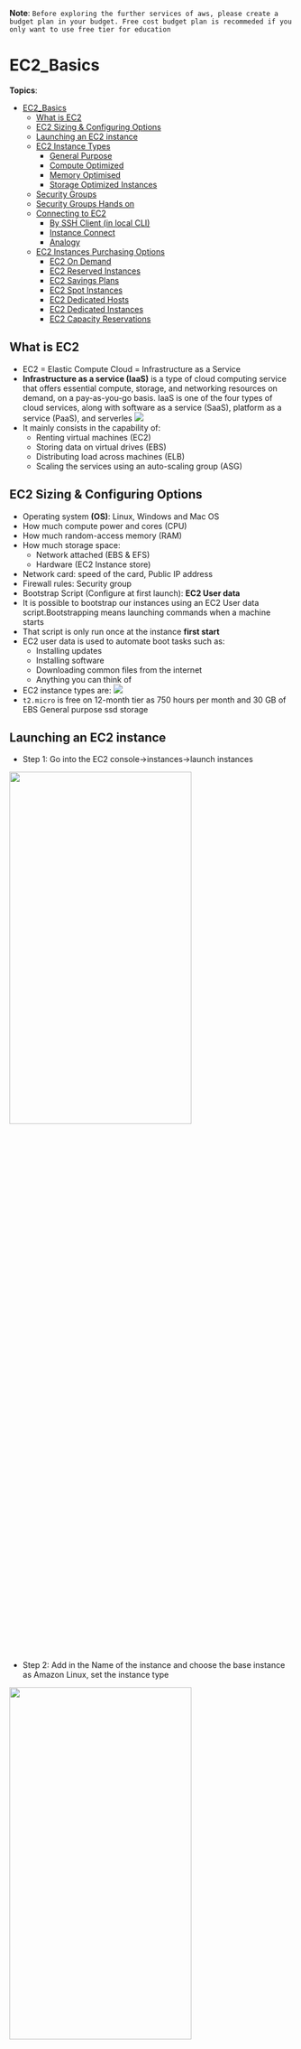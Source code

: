 **Note**: `Before exploring the further services of aws, please create a budget plan in your budget. Free cost budget plan is recommeded if you only want to use free tier for education`

# EC2_Basics
**Topics**:
- [EC2\_Basics](#ec2_basics)
  - [What is EC2](#what-is-ec2)
  - [EC2 Sizing \& Configuring Options](#ec2-sizing--configuring-options)
  - [Launching an EC2 instance](#launching-an-ec2-instance)
  - [EC2 Instance Types](#ec2-instance-types)
    - [General Purpose](#general-purpose)
    - [Compute Optimized](#compute-optimized)
    - [Memory Optimised](#memory-optimised)
    - [Storage Optimized Instances](#storage-optimized-instances)
  - [Security Groups](#security-groups)
  - [Security Groups Hands on](#security-groups-hands-on)
  - [Connecting to EC2](#connecting-to-ec2)
    - [By SSH Client (in local CLI)](#by-ssh-client-in-local-cli)
    - [Instance Connect](#instance-connect)
    - [Analogy](#analogy)
  - [EC2 Instances Purchasing Options](#ec2-instances-purchasing-options)
    - [EC2 On Demand](#ec2-on-demand)
    - [EC2 Reserved Instances](#ec2-reserved-instances)
    - [EC2 Savings Plans](#ec2-savings-plans)
    - [EC2 Spot Instances](#ec2-spot-instances)
    - [EC2 Dedicated Hosts](#ec2-dedicated-hosts)
    - [EC2 Dedicated Instances](#ec2-dedicated-instances)
    - [EC2 Capacity Reservations](#ec2-capacity-reservations)

## What is EC2
- EC2 = Elastic Compute Cloud = Infrastructure as a Service
- **Infrastructure as a service (IaaS)** is a type of cloud computing service that offers essential compute, storage, and networking resources on demand, on a pay-as-you-go basis. IaaS is one of the four types of cloud services, along with software as a service (SaaS), platform as a service (PaaS), and serverles
![](Assets/2023-02-11-15-55-40.png)
- It mainly consists in the capability of:
    - Renting virtual machines (EC2)
    - Storing data on virtual drives (EBS)
    - Distributing load across machines (ELB)
    - Scaling the services using an auto-scaling group (ASG)
  
## EC2 Sizing & Configuring Options
- Operating system **(OS)**: Linux, Windows and Mac OS
- How much compute power and cores (CPU)
- How much random-access memory (RAM)
- How much storage space:
  - Network attached (EBS & EFS)
  - Hardware (EC2 Instance store)
- Network card: speed of the card, Public IP address
- Firewall rules: Security group
- Bootstrap Script (Configure at first launch): **EC2 User data**
- It is possible to bootstrap our instances using an EC2 User data script.Bootstrapping means launching commands when a machine starts
- That script is only run once at the instance **first start**
- EC2 user data is used to automate boot tasks such as:
    - Installing updates
    - Installing software
    - Downloading common files from the internet
    - Anything you can think of
- EC2 instance types are:
      ![](Assets/2023-02-11-16-52-40.png)
- `t2.micro` is free on 12-month tier as 750 hours per month and 30 GB of EBS General purpose ssd storage

## Launching an EC2 instance

* Step 1: Go into the EC2 console->instances->launch instances
<img src="https://github.com/abhinav-dholi/AWS-Dev-Associate-Preparation/blob/main/Stephane%20Maarek%20Course/Pictures/ec2_1.png"  width="80%" height="40%">

* Step 2: Add in the Name of the instance and choose the base instance as Amazon Linux, set the instance type
<img src="https://github.com/abhinav-dholi/AWS-Dev-Associate-Preparation/blob/main/Stephane%20Maarek%20Course/Pictures/ec2_2.png"  width="80%" height="40%">

* Step 3: Create a new key pair
<img src="https://github.com/abhinav-dholi/AWS-Dev-Associate-Preparation/blob/main/Stephane%20Maarek%20Course/Pictures/ec2_3.png"  width="80%" height="40%">

* Step 4: Set up network settings
<img src="https://github.com/abhinav-dholi/AWS-Dev-Associate-Preparation/blob/main/Stephane%20Maarek%20Course/Pictures/ec2_4.png"  width="80%" height="40%">

* Step 5: Set up storage settings
<img src="https://github.com/abhinav-dholi/AWS-Dev-Associate-Preparation/blob/main/Stephane%20Maarek%20Course/Pictures/ec2_5.png"  width="80%" height="40%">

* Step 6: Go to the advance settings and add the code to the User data - optional (This runs only the first time we launch the instance)
<img src="https://github.com/abhinav-dholi/AWS-Dev-Associate-Preparation/blob/main/Stephane%20Maarek%20Course/Pictures/ec2_6.png"  width="80%" height="40%">

* Step 7: Launch the instance
<img src="https://github.com/abhinav-dholi/AWS-Dev-Associate-Preparation/blob/main/Stephane%20Maarek%20Course/Pictures/ec2_7.png"  width="80%" height="40%">

* Step 8: View instances
<img src="https://github.com/abhinav-dholi/AWS-Dev-Associate-Preparation/blob/main/Stephane%20Maarek%20Course/Pictures/ec2_8.png"  width="80%" height="40%">

* Step 9: Open the public ipv4 address
<img src="https://github.com/abhinav-dholi/AWS-Dev-Associate-Preparation/blob/main/Stephane%20Maarek%20Course/Pictures/ec2_9.png"  width="80%" height="40%">
<img src="https://github.com/abhinav-dholi/AWS-Dev-Associate-Preparation/blob/main/Stephane%20Maarek%20Course/Pictures/ec2_10.png"  width="80%" height="40%">

Note: `After everytime you restart an instance, the public ip will change but private ip will not`

* The Hostaname of our ec2 instance virtual server/machine will be the `private IP DNS Name` 

## EC2 Instance Types 

- AWS has the following naming convention:
`m5.2xlarge`
- m: instance class
-  5: generation (AWS improves them over time)
- 2xlarge: size within the instance class

### General Purpose

* Great for diversity of workloads such as web servers or code repositories 
* Balance between:
  * Compute
  * Memory
  * Storage
* In the course we are using the **t2.micro** which is a general purpose ec2 instance 
  
### Compute Optimized

* Great for compute-intensive tasks that require high performance processors:
  * Batch processing 
  * Media Transcoding 
  * High performance web servers
  * High performance conputing (HPC)
  * Scientific modelling & machine learning
  * Dedicated gaming servers

### Memory Optimised

* Fast performance for workloads that process large data sets in memory
* Use cases:
  * High performance, relational/non-relational databases
  * Distributed web scale cache stores
  * In-memory databases optimised for BI(Business Intelligence)
  * Applications performing real-time processing of bug unstructured data

### Storage Optimized Instances

* Great for storage-intensive tasks that require high, sequential read and write access to data sets on local storage
* Use cases:
  * High frequency online transaction (OLTP) systems
  * Relational and NoSQL databases 
  * Cache for in-memory databases (for example: Redis)
  * Data warehousing applications
  * Distributed file systems

## Security Groups 

* Security groups are fundamental of network security in AWS
* They control how traffic is allowed into or out of our EC2 instances
<img src="https://github.com/abhinav-dholi/AWS-Dev-Associate-Preparation/blob/main/Stephane%20Maarek%20Course/Pictures/secgrp_1.png"  width="80%" height="40%">

* Security groups are acting as a **"Firewall"** on EC2 instances.
* They regulate:
  * Access to ports 
  * Authorise IP ranges - IPV4 & IPV6
  * Control of inbound network (from other side to instance)
  * Control of outbound network (from the instance to other)
* Security groups only contain **allow** rules
* The source can be an IP address, CIDR block, **another security group**, or a combination of these.
  * When you attach a security group as the source of a security group rule, it means that any resources associated with that source security group will be allowed to access the resources associated with the target security group as per the rules specified.
  * For example, if you have a web server running on an EC2 instance that is associated with a security group called "web-server-sg," you can create a security group rule allowing traffic from another security group called "database-sg" as the source. 
  * This means that only instances associated with "database-sg" will be allowed to access the web server resources associated with "web-server-sg" based on the rules you specify.

<img src="https://github.com/abhinav-dholi/AWS-Dev-Associate-Preparation/blob/main/Stephane%20Maarek%20Course/Pictures/secgrp_2.png"  width="80%" height="40%">

* Can be attached to multiple instances 
* Locked down to a region/VPC combination
* Does live "outside" the EC2 - if traffic is blocked the EC2 instance won't see it
* It's good to maintain one separate security group for SSH access
* **If your application is not accessible (time out), then its a security group issue**
* **If your application gives a "connection refused" error, then it's an application error or it's not launched**
* All inbound traffic is blocked by default
* All outbound traffic is authorised by default
*  Referencing other security groups 
<img src="https://github.com/abhinav-dholi/AWS-Dev-Associate-Preparation/blob/main/Stephane%20Maarek%20Course/Pictures/secgrp_3.png"  width="80%" height="40%">

* Important ports to know 
* 22 = SSH (Secure Shell) - log into Linux instance
   * **Secure Shell (SSH)** is a cryptographic network protocol used to secure network connections between computers over an unsecured network. It provides secure encrypted communications between two untrusted hosts over an insecure network.
   *  SSH is typically used to log into a remote machine and execute commands, but it also supports tunneling, forwarding TCP ports, and X11 connections.
   * SSH uses public-key cryptography to authenticate the remote computer and allow it to authenticate the user, if necessary. 
   * The most common use of SSH is to connect to a remote server, either to run commands or to transfer files using SFTP.
* 21 = FTP (File Transfer Protocol) - upload files to a file share
* 22 = SFTP (Secure File Transfer Protocol) - upload files using SSH
* 80 = HTTP - access unsecured websites
* 443 = HTTPS - access secured websites
* 3389 = RDP (Remote Desktop Protocol) - log into a Windows instance


## Security Groups Hands on 

* Step 1: Go to the EC2 dashboard and click on Networks and Security -> Security Groups
<img src="https://github.com/abhinav-dholi/AWS-Dev-Associate-Preparation/blob/main/Stephane%20Maarek%20Course/Pictures/secgrp_4.png"  width="80%" height="40%">

* Step 2: Check edit inbound rules where we can change the port access for our EC2 instance
<img src="https://github.com/abhinav-dholi/AWS-Dev-Associate-Preparation/blob/main/Stephane%20Maarek%20Course/Pictures/secgrp_5.png"  width="80%" height="40%">

* Default SSH configuation is:

    ![](Assets/2023-02-12-15-35-31.png)

## Connecting to EC2

### By SSH Client (in local CLI)
If your computer is on windows>=10
* Step 1: open power shell at the location you have your .pem file
<img src="https://github.com/abhinav-dholi/AWS-Dev-Associate-Preparation/blob/main/Stephane%20Maarek%20Course/Pictures/ssh_1.png"  width="80%" height="40%">

* Step 2: write the command to connect to the instance
<img src="https://github.com/abhinav-dholi/AWS-Dev-Associate-Preparation/blob/main/Stephane%20Maarek%20Course/Pictures/ssh_2.png"  width="80%" height="40%">

### Instance Connect
![](Assets/2023-02-14-21-00-14.png)
- We can do access the ec2 instance witout .pem file by using the connect button in the following ec2 instance in the console
- Never enter/configure your [AWS CLI](../IAM-AWS_CLI/AWS_CLI.md) access key and values in the instance connect terminal
- To give credentials to instance connect terminal, always use [IAM Roles](../IAM-AWS_CLI/IAM.md.md) and attach required IAM role to the EC2 instance

### Analogy
- "ec2-user" is the default user account created on Amazon Elastic Compute Cloud (EC2) instances running Amazon Linux, Amazon Linux 2, and other Amazon-supported distributions. 
- This user account has administrative privileges and can be used to perform system-level tasks and manage the instance. 
- When you connect using to an instance **Instance Connect**, it means like you enter in to that virtual machine (using SSH) as the default ec2-user and use the termial of that machine.
- If you configure aws CLI, then it will be permanently attached to the ec2-user terminal and thus can be stolen
- Instead, IAM roles give you access to defined services in aws without us configuring the CLI.


`Very Important to identify scenarios and usecases in the exam`
## EC2 Instances Purchasing Options
- On-Demand Instances – short workload, predictable pricing, pay by second
- Reserved (1 & 3 years)
- Reserved Instances – long workloads 
- Convertible Reserved Instances – long workloads with flexible instances
- Savings Plans (1 & 3 years) –commitment to an amount of usage, long workload
- Spot Instances – short workloads, cheap, can lose instances (less reliable)
- Dedicated Hosts – book an entire physical server, control instance placement
- Dedicated Instances – no other customers will share your hardware
- Capacity Reservations – reserve capacity in a specific AZ for any duration
  
### EC2 On Demand
- Pay for what you use:
- Linux or Windows - billing per second, after the first minute
- All other operating systems - billing per hour 
- Has the highest cost but no upfront payment
- No long-term commitment
- Recommended for short-term and un-interrupted workloads, where 
you can't predict how the application will behave

### EC2 Reserved Instances
- Up to 72% discount compared to On-demand
- You reserve a specific instance attributes (Instance Type, Region, Tenancy, OS)
- Reservation Period – 1 year (+discount) or 3 years (+++discount)
- Payment Options – No Upfront (+), Partial Upfront (++), All Upfront (+++)
- Reserved Instance’s Scope – Regional or Zonal (reserve capacity in an AZ)
- Recommended for steady-state usage applications (think database)
- You can buy and sell in the Reserved Instance Marketplace
- Convertible Reserved Instance
- Can change the EC2 instance type, instance family, OS, scope and tenancy
- Up to 66% discount
Note: the % discounts are different from the video as AWS 
change them over time – the exact numbers are not needed 
for the exam. This is just for illustrative purposes J

### EC2 Savings Plans
- Get a discount based on long-term usage (up to 72% - same as RIs)
- Commit to a certain type of usage ($10/hour for 1 or 3 years)
- Usage beyond EC2 Savings Plans is billed at the On-Demand price
- Locked to a specific instance family & AWS region (e.g., M5 in us-east-1)
- Flexible across:
- Instance Size (e.g., m5.xlarge, m5.2xlarge)
- OS (e.g., Linux, Windows)
- Tenancy (Host, Dedicated, Default)

### EC2 Spot Instances
- Can get a discount of up to 90% compared to On-demand
- Instances that you can “lose” at any point of time if your max price is less than the 
current spot price
- The MOST cost-efficient instances in AWS
- Useful for workloads that are resilient to failure
- Batch jobs
- Data analysis
- Image processing
- Any distributed workloads
- Workloads with a flexible start and end time
- Not suitable for critical jobs or databases

### EC2 Dedicated Hosts
- A physical server with EC2 instance capacity fully dedicated to your use
- Allows you address compliance requirements and use your existing server- bound software licenses (per-socket, per-core, pe—VM software licenses)
- Purchasing Options:
- On-demand – pay per second for active Dedicated Host
- Reserved - 1 or 3 years (No Upfront, Partial Upfront, All Upfront)
- The most expensive option
- Useful for software that have complicated licensing model (BYOL – Bring Your Own License)
- Or for companies that have strong regulatory or compliance needs

### EC2 Dedicated Instances 
- Instances run on hardware that’s dedicated to you
- May share hardware with other 
instances in same account
- No control over instance placement 
(can move hardware after Stop / Start)

### EC2 Capacity Reservations
- Reserve On-Demand instances capacity in a specific AZ for any duration
- You always have access to EC2 capacity when you need it
- No time commitment (create/cancel anytime), no billing discounts
- Combine with Regional Reserved Instances and Savings Plans to benefit 
from billing discounts
- You’re charged at On-Demand rate whether you run instances or not
- Suitable for short-term, uninterrupted workloads that needs to be in a 
specific AZ

**Which purchasing option is right for me?**
- On demand: coming and staying in resort whenever we like, we pay the full price
- Reserved: like planning ahead and if we plan to stay for a long time, we may get a good discount.
- Savings Plans: pay a certain amount per hour for certain period and stay in any room type (e.g., 
King, Suite, Sea View, …)
- Spot instances: the hotel allows people to bid for the empty rooms and the highest bidder keeps the 
rooms. You can get kicked out at any time
- Dedicated Hosts: We book an entire building of the resort
- Capacity Reservations: you book a room for a period with full price even you don’t sta